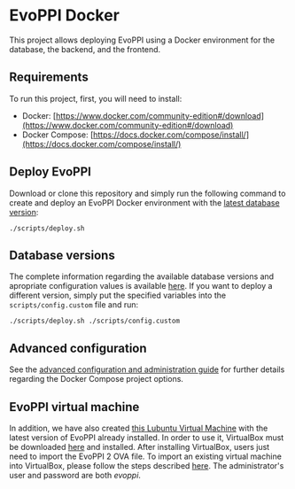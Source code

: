 # EvoPPI Docker

This project allows deploying EvoPPI using a Docker environment for the database, the backend, and the frontend.

## Requirements

To run this project, first, you will need to install:
- Docker: [https://www.docker.com/community-edition#/download](https://www.docker.com/community-edition#/download)
- Docker Compose: [https://docs.docker.com/compose/install/](https://docs.docker.com/compose/install/)

## Deploy EvoPPI

Download or clone this repository and simply run the following command to create and deploy an EvoPPI Docker environment with the [latest database version](http://evoppi.i3s.up.pt/help):

```
./scripts/deploy.sh
```

## Database versions

The complete information regarding the available database versions and apropriate configuration values is available [here](http://evoppi.i3s.up.pt/help). If you want to deploy a different version, simply put the specified variables into the `scripts/config.custom` file and run:

```
./scripts/deploy.sh ./scripts/config.custom
```

## Advanced configuration

See the [advanced configuration and administration guide](ADVANCED.md) for further details regarding the Docker Compose project options.

## EvoPPI virtual machine 

In addition, we have also created [this Lubuntu Virtual Machine](http://static.sing-group.org/EvoPPI/downloads/EvoPPI_2_2022.04.ova) with the latest version of EvoPPI already installed. In order to use it, VirtualBox must be downloaded [here](https://www.virtualbox.org/) and installed. After installing VirtualBox, users just need to import the EvoPPI 2 OVA file. To import an existing virtual machine into VirtualBox, please follow the steps described [here](https://docs.oracle.com/cd/E26217_01/E26796/html/qs-import-vm.html). The administrator's user and password are both <i>evoppi</i>.
